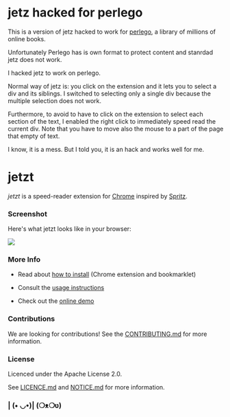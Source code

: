 # jetz hacked for perlego

This is a version of jetz hacked to work for  [perlego](https://www.perlego.com), a library of millions of online books.

Unfortunately Perlego has is own format to protect content and stanrdad jetz does not work.

I hacked jetz to work on perlego.

Normal way of jetz is: you click on the extension and it lets you to select a div and its siblings. I switched to selecting only a single div because the multiple selection does not work.

Furthermore, to avoid to have to click on the extension to select each section of the text, I enabled the right click to immediately speed read the current div. Note that you have to move also the mouse to a part of the page that empty of text.

I know, it is a mess. But I told you, it is an hack and works well for me.

# jetzt

*jetzt* is a speed-reader extension for [Chrome](http://google.com/chrome) inspired by [Spritz](http://www.spritzinc.com/).

### Screenshot

Here's what jetzt looks like in your browser:

![](img/screenshot.png)

### More Info

- Read about [how to install](https://ds300.github.io/jetzt/#install) (Chrome extension and bookmarklet)

- Consult the [usage instructions](https://ds300.github.io/jetzt/#use)

- Check out the [online demo](http://ds300.github.com/jetzt/demo.html)

### Contributions

We are looking for contributions! See the [CONTRIBUTING.md](CONTRIBUTING.md) for more information.

### License

Licenced under the Apache License 2.0.

See [LICENCE.md](LICENSE.md) and [NOTICE.md](NOTICE.md) for more information.

### | (• ◡•)| (❍ᴥ❍ʋ)
